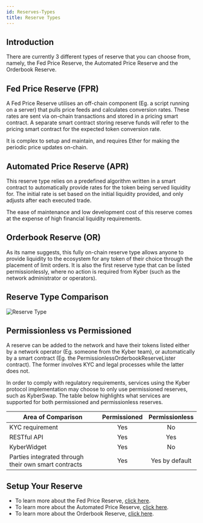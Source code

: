 ```yaml
---
id: Reserves-Types
title: Reserve Types
---
```

## Introduction
There are currently 3 different types of reserve that you can choose from, namely, the Fed Price Reserve, the Automated Price Reserve and the Orderbook Reserve.

## Fed Price Reserve (FPR)
A Fed Price Reserve utilises an off-chain component (Eg. a script running on a server) that pulls price
feeds and calculates conversion rates. These rates are sent via on-chain transactions and stored in a pricing smart contract. A separate smart contract storing reserve funds will refer to the pricing smart contract for the expected token conversion rate.

It is complex to setup and maintain, and requires Ether for making the periodic price updates on-chain.

## Automated Price Reserve (APR)
This reserve type relies on a predefined algorithm written in a smart contract to automatically provide rates for the token being served liquidity for. The initial rate is set based on the initial liquidity provided, and only adjusts after each executed trade.

The ease of maintenance and low development cost of this reserve comes at the expense of high financial liquidity requirements.

## Orderbook Reserve (OR)
As its name suggests, this fully on-chain reserve type allows anyone to provide liquidity to the ecosystem for any token of their choice through the placement of limit orders. It is also the first reserve type that can be listed permissionlessly, where no action is required from Kyber (such as the network administrator or operators).

## Reserve Type Comparison
![Reserve Type](/uploads/reservetype.png "Reserve Type")

## Permissionless vs Permissioned
A reserve can be added to the network and have their tokens listed either by a network operator (Eg. someone from the Kyber team), or automatically by a smart contract (Eg. the PermissionlessOrderbookReserveLister contract). The former involves KYC and legal processes while the latter does not.

In order to comply with regulatory requirements, services using the Kyber protocol implementation may choose to only use permissioned reserves, such as KyberSwap. The table below highlights what services are supported for both permissioned and permissionless reserves.

| Area of Comparison | Permissioned | Permissionless |
| ------------------ |:---------------------:|:---------------------:|
| KYC requirement | Yes | No |
| RESTful API | Yes | Yes |
| KyberWidget | Yes | No |
| Parties integrated through their own smart contracts | Yes | Yes by default |

## Setup Your Reserve
- To learn more about the Fed Price Reserve, [click here](reserves-fedpricereserve.md).
- To learn more about the Automated Price Reserve, [click here](reserves-automatedpricereserve.md).
- To learn more about the Orderbook Reserve, [click here](reserves-orderbookreserve.md).
